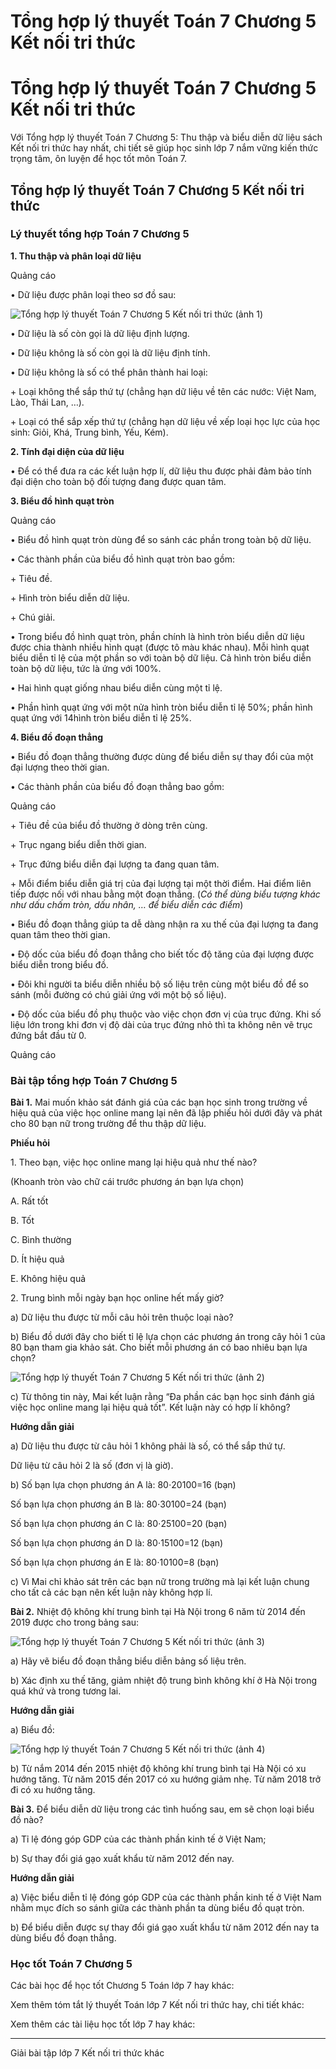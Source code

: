 # Tổng hợp lý thuyết Toán 7 Chương 5 Kết nối tri thức

# Tổng hợp lý thuyết Toán 7 Chương 5 Kết nối tri thức

Với Tổng hợp lý thuyết Toán 7 Chương 5: Thu thập và biểu diễn dữ liệu sách Kết nối tri thức hay nhất, chi tiết sẽ giúp học sinh lớp 7 nắm vững kiến thức trọng tâm, ôn luyện để học tốt môn Toán 7.

## Tổng hợp lý thuyết Toán 7 Chương 5 Kết nối tri thức

### **Lý thuyết tổng hợp Toán 7 Chương 5**

**1\. Thu thập và phân loại dữ liệu**

Quảng cáo

• Dữ liệu được phân loại theo sơ đồ sau:

![Tổng hợp lý thuyết Toán 7 Chương 5 Kết nối tri thức \(ảnh 1\)](https://vietjack.com/toan-7-kn/images/ly-thuyet-bai-tap-cuoi-chuong-5.PNG)

• Dữ liệu là số còn gọi là dữ liệu định lượng.

• Dữ liệu không là số còn gọi là dữ liệu định tính.

• Dữ liệu không là số có thể phân thành hai loại:

\+ Loại không thể sắp thứ tự (chẳng hạn dữ liệu về tên các nước: Việt Nam, Lào, Thái Lan, …).

\+ Loại có thể sắp xếp thứ tự (chẳng hạn dữ liệu về xếp loại học lực của học sinh: Giỏi, Khá, Trung bình, Yếu, Kém).

**2\. Tính đại diện của dữ liệu**

• Để có thể đưa ra các kết luận hợp lí, dữ liệu thu được phải đảm bảo tính đại diện cho toàn bộ đối tượng đang được quan tâm.

**3\. Biểu đồ hình quạt tròn**

Quảng cáo

• Biểu đồ hình quạt tròn dùng để so sánh các phần trong toàn bộ dữ liệu.

• Các thành phần của biểu đồ hình quạt tròn bao gồm:

\+ Tiêu đề.

\+ Hình tròn biểu diễn dữ liệu. 

\+ Chú giải.

• Trong biểu đồ hình quạt tròn, phần chính là hình tròn biểu diễn dữ liệu được chia thành nhiều hình quạt (được tô màu khác nhau). Mỗi hình quạt biểu diễn tỉ lệ của một phần so với toàn bộ dữ liệu. Cả hình tròn biểu diễn toàn bộ dữ liệu, tức là ứng với 100%.

• Hai hình quạt giống nhau biểu diễn cùng một tỉ lệ.

• Phần hình quạt ứng với một nửa hình tròn biểu diễn tỉ lệ 50%; phần hình quạt ứng với 14hình tròn biểu diễn tỉ lệ 25%.

**4\. Biểu đồ đoạn thẳng**

• Biểu đồ đoạn thẳng thường được dùng để biểu diễn sự thay đổi của một đại lượng theo thời gian. 

• Các thành phần của biểu đồ đoạn thẳng bao gồm:

Quảng cáo

\+ Tiêu đề của biểu đồ thường ở dòng trên cùng.

\+ Trục ngang biểu diễn thời gian.

\+ Trục đứng biểu diễn đại lượng ta đang quan tâm.

\+ Mỗi điểm biểu diễn giá trị của đại lượng tại một thời điểm. Hai điểm liên tiếp được nối với nhau bằng một đoạn thẳng. (_Có thể dùng biểu tượng khác như dấu chấm tròn, dấu nhân, … để biểu diễn các điểm_)

• Biểu đồ đoạn thẳng giúp ta dễ dàng nhận ra xu thế của đại lượng ta đang quan tâm theo thời gian.

• Độ dốc của biểu đồ đoạn thẳng cho biết tốc độ tăng của đại lượng được biểu diễn trong biểu đồ.

• Đôi khi người ta biểu diễn nhiều bộ số liệu trên cùng một biểu đồ để so sánh (mỗi đường có chú giải ứng với một bộ số liệu).

• Độ dốc của biểu đồ phụ thuộc vào việc chọn đơn vị của trục đứng. Khi số liệu lớn trong khi đơn vị độ dài của trục đứng nhỏ thì ta không nên vẽ trục đứng bắt đầu từ 0.

Quảng cáo

### **Bài tập tổng hợp Toán 7 Chương 5**

**Bài 1.** Mai muốn khảo sát đánh giá của các bạn học sinh trong trường về hiệu quả của việc học online mang lại nên đã lập phiếu hỏi dưới đây và phát cho 80 bạn nữ trong trường để thu thập dữ liệu.

**Phiếu hỏi**

1\. Theo bạn, việc học online mang lại hiệu quả như thế nào?

(Khoanh tròn vào chữ cái trước phương án bạn lựa chọn)

A. Rất tốt

B. Tốt

C. Bình thường

D. Ít hiệu quả

E. Không hiệu quả

2\. Trung bình mỗi ngày bạn học online hết mấy giờ?

a) Dữ liệu thu được từ mỗi câu hỏi trên thuộc loại nào?

b) Biểu đồ dưới đây cho biết tỉ lệ lựa chọn các phương án trong cây hỏi 1 của 80 bạn tham gia khảo sát. Cho biết mỗi phương án có bao nhiêu bạn lựa chọn?

![Tổng hợp lý thuyết Toán 7 Chương 5 Kết nối tri thức \(ảnh 2\)](https://vietjack.com/toan-7-kn/images/ly-thuyet-bai-tap-cuoi-chuong-5-1.PNG)

c) Từ thông tin này, Mai kết luận rằng “Đa phần các bạn học sinh đánh giá việc học online mang lại hiệu quả tốt”. Kết luận này có hợp lí không? 

**Hướng dẫn giải**

a) Dữ liệu thu được từ câu hỏi 1 không phải là số, có thể sắp thứ tự.

Dữ liệu từ câu hỏi 2 là số (đơn vị là giờ).

b) Số bạn lựa chọn phương án A là: 80⋅20100=16 (bạn)

Số bạn lựa chọn phương án B là: 80⋅30100=24 (bạn)

Số bạn lựa chọn phương án C là: 80⋅25100=20 (bạn)

Số bạn lựa chọn phương án D là: 80⋅15100=12 (bạn)

Số bạn lựa chọn phương án E là: 80⋅10100=8 (bạn)

c) Vì Mai chỉ khảo sát trên các bạn nữ trong trường mà lại kết luận chung cho tất cả các bạn nên kết luận này không hợp lí.

**Bài 2.** Nhiệt độ không khí trung bình tại Hà Nội trong 6 năm từ 2014 đến 2019 được cho trong bảng sau:

![Tổng hợp lý thuyết Toán 7 Chương 5 Kết nối tri thức \(ảnh 3\)](https://vietjack.com/toan-7-kn/images/ly-thuyet-bai-tap-cuoi-chuong-5-2.PNG)

a) Hãy vẽ biểu đồ đoạn thẳng biểu diễn bảng số liệu trên.

b) Xác định xu thế tăng, giảm nhiệt độ trung bình không khí ở Hà Nội trong quá khứ và trong tương lai.

**Hướng dẫn giải**

a) Biểu đồ:

![Tổng hợp lý thuyết Toán 7 Chương 5 Kết nối tri thức \(ảnh 4\)](https://vietjack.com/toan-7-kn/images/ly-thuyet-bai-tap-cuoi-chuong-5-3.PNG)

b) Từ nắm 2014 đến 2015 nhiệt độ không khí trung bình tại Hà Nội có xu hướng tăng. Từ năm 2015 đến 2017 có xu hướng giảm nhẹ. Từ năm 2018 trở đi có xu hướng tăng.

**Bài 3.** Để biểu diễn dữ liệu trong các tình huống sau, em sẽ chọn loại biểu đồ nào?

a) Tỉ lệ đóng góp GDP của các thành phần kinh tế ở Việt Nam;

b) Sự thay đổi giá gạo xuất khẩu từ năm 2012 đến nay.

**Hướng dẫn giải**

a) Việc biểu diễn tỉ lệ đóng góp GDP của các thành phần kinh tế ở Việt Nam nhằm mục đích so sánh giữa các thành phần ta dùng biểu đồ quạt tròn.

b) Để biểu diễn được sự thay đổi giá gạo xuất khẩu từ năm 2012 đến nay ta dùng biểu đồ đoạn thẳng.

### **Học tốt Toán 7 Chương 5**

Các bài học để học tốt Chương 5 Toán lớp 7 hay khác:

Xem thêm tóm tắt lý thuyết Toán lớp 7 Kết nối tri thức hay, chi tiết khác:

Xem thêm các tài liệu học tốt lớp 7 hay khác:

* * *

Giải bài tập lớp 7 Kết nối tri thức khác
